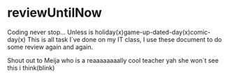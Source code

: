 # reviewUntilNow

Coding never stop... Unless is holiday(x)game-up-dated-day(x)comic-day(x)
This is all task I`ve done on my IT class, I use these document to do some review again and again.






Shout out to Meija who is a reaaaaaaaally cool teacher yah she won`t see this i think(blink)
